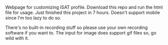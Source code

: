 Webpage for customizing ISAT profile.
Download this repo and run the html file for usage.
Just finished this project in 7 hours. Doesn't support mobile since I'm too lazy to do so.

There's no built-in recording stuff so please use your own recording software if you want to.
The input for image does support gif files so, go wild with it.
